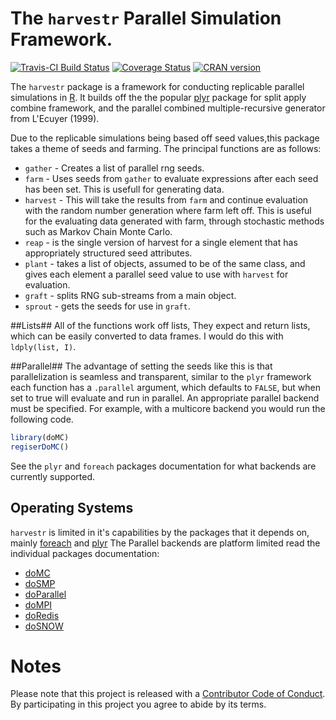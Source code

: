 ﻿# The `harvestr` Parallel Simulation Framework.
[![Travis-CI Build Status](https://travis-ci.org/halpo/harvestr.svg?branch=master)](https://travis-ci.org/halpo/harvestr)
[![Coverage Status](https://img.shields.io/codecov/c/github/halpo/harvestr/master.svg)](https://codecov.io/github/halpo/harvestr?branch=master)
[![CRAN version](http://www.r-pkg.org/badges/version/harvestr)](https://cran.r-project.org/package=harvestr)


The `harvestr` package is a framework for conducting replicable parallel 
simulations in [R](http://www.r-project.org).  It builds off the 
the popular [plyr](http://cran.r-project.org/?pacakge=plyr) 
package for split apply combine framework, and the parallel combined 
multiple-recursive generator from L'Ecuyer (1999).

Due to the replicable simulations being based off seed values,this package takes a theme of seeds and farming.  The principal functions are as follows:

  * `gather` - Creates a list of parallel rng seeds.
  * `farm` - Uses seeds from `gather` to evaluate expressions after each seed has been set.  This is usefull for generating data.
  * `harvest` - This will take the results from `farm` and continue evaluation with the random number generation where farm left off.  This is useful for the evaluating data generated with farm, through stochastic methods such as Markov Chain Monte Carlo.
  * `reap` - is the single version of harvest for a single element that has appropriately structured seed attributes.
  * `plant` - takes a list of objects, assumed to be of the same class, and gives each element a parallel seed value to use with `harvest` for evaluation.
  * `graft` - splits RNG sub-streams from a main object.
  * `sprout` -  gets the seeds for use in `graft`.

##Lists##
All of the functions work off lists, They expect and return lists, which can be easily converted to data frames.  I would do this with `ldply(list, I)`. 

##Parallel##
The advantage of setting the seeds like this is that parallelization is seamless and transparent, similar to the `plyr` framework each function has a `.parallel` argument, which defaults to `FALSE`, but when set to true will evaluate and run in parallel.  An appropriate parallel backend must be specified.  For example, with a multicore backend you would run the following code.

```r
library(doMC)
regiserDoMC()
```

See the `plyr` and `foreach` packages documentation for what backends are currently supported.

## Operating Systems ##
`harvestr` is limited in it's capabilities by the packages that it depends on, mainly 
[foreach](http://cran.r-project.org/package=foreach)
and [plyr](http://cran.r-project.org/package=plyr)
The Parallel backends are platform limited read the individual packages documentation:
 
  * [doMC](http://cran.r-project.org/?package=doMC)
  * [doSMP](http://cran.r-project.org/?package=doSMP)
  * [doParallel](http://cran.r-project.org/?package=doParallel)
  * [doMPI](http://cran.r-project.org/?package=doMPI)
  * [doRedis](http://cran.r-project.org/?package=doRedis)
  * [doSNOW](http://cran.r-project.org/?package=doSNOW)

# Notes #

Please note that this project is released with a [Contributor Code of Conduct](CONDUCT.md). By participating in this project you agree to abide by its terms.

